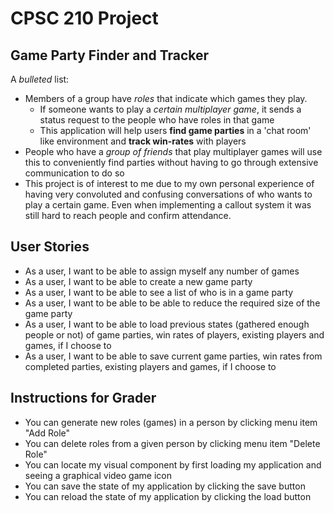 # CPSC 210 Project

## Game Party Finder and Tracker

A *bulleted* list:
- Members of a group have *roles* that indicate which games they play. 
  - If someone wants to play a *certain multiplayer game*, it sends a status request to the people who have roles in that game
  - This application will help users **find game parties** in a 'chat room' like environment and **track win-rates** with players
- People who have a *group of friends* that play multiplayer games will use this to conveniently find parties without having to go through extensive communication to do so
- This project is of interest to me due to my own personal experience of having very convoluted and confusing conversations of who wants to play a certain game. Even when implementing a callout system it was still hard to reach people and confirm attendance.

## User Stories
- As a user, I want to be able to assign myself any number of games
- As a user, I want to be able to create a new game party
- As a user, I want to be able to see a list of who is in a game party
- As a user, I want to be able to be able to reduce the required size of the game party
- As a user, I want to be able to load previous states (gathered enough people or not) of game parties, win rates of players, existing players and games, if I choose to
- As a user, I want to be able to save current game parties, win rates from completed parties, existing players and games, if I choose to

## Instructions for Grader
- You can generate new roles (games) in a person by clicking menu item "Add Role"
- You can delete roles from a given person by clicking menu item "Delete Role"
- You can locate my visual component by first loading my application and seeing a graphical video game icon
- You can save the state of my application by clicking the save button
- You can reload the state of my application by clicking the load button